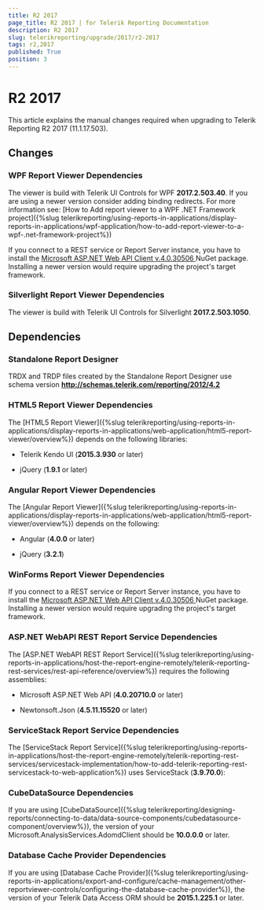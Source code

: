 ```yaml
---
title: R2 2017
page_title: R2 2017 | for Telerik Reporting Documentation
description: R2 2017
slug: telerikreporting/upgrade/2017/r2-2017
tags: r2,2017
published: True
position: 3
---
```


# R2 2017



This article explains the manual changes required when upgrading to Telerik Reporting R2 2017 (11.1.17.503).

## Changes

### WPF Report Viewer Dependencies

The viewer is build with Telerik UI Controls for WPF __2017.2.503.40__. If you are using a newer version consider adding binding redirects. For more information see:                 [How to Add report viewer to a WPF .NET Framework project]({%slug telerikreporting/using-reports-in-applications/display-reports-in-applications/wpf-application/how-to-add-report-viewer-to-a-wpf-.net-framework-project%})

If you connect to a REST service or Report Server instance, you have to install the                 [                     Microsoft ASP.NET Web API Client v.4.0.30506                   ](                     https://www.nuget.org/packages/Microsoft.AspNet.WebApi.Client/4.0.30506                   ) NuGet package. Installing a newer version would require upgrading the project's target framework.               

### Silverlight Report Viewer Dependencies

The viewer is build with Telerik UI Controls for Silverlight __2017.2.503.1050__.               

## Dependencies

### Standalone Report Designer

TRDX and TRDP files created by the Standalone Report Designer use schema version __http://schemas.telerik.com/reporting/2012/4.2__

### HTML5 Report Viewer Dependencies

The [HTML5 Report Viewer]({%slug telerikreporting/using-reports-in-applications/display-reports-in-applications/web-application/html5-report-viewer/overview%}) depends on the following libraries:             

* Telerik Kendo UI (__2015.3.930__ or later)                 

* jQuery (__1.9.1__ or later)                 

### Angular Report Viewer Dependencies

The [Angular Report Viewer]({%slug telerikreporting/using-reports-in-applications/display-reports-in-applications/web-application/html5-report-viewer/overview%}) depends on the following:           

* Angular (__4.0.0__ or later)               

* jQuery (__3.2.1__)               

### WinForms Report Viewer Dependencies

If you connect to a REST service or Report Server instance, you have to install the               [                   Microsoft ASP.NET Web API Client v.4.0.30506                 ](                   https://www.nuget.org/packages/Microsoft.AspNet.WebApi.Client/4.0.30506                 ) NuGet package. Installing a newer version would require upgrading the project's target framework.             

### ASP.NET WebAPI REST Report Service Dependencies

The [ASP.NET WebAPI REST Report Service]({%slug telerikreporting/using-reports-in-applications/host-the-report-engine-remotely/telerik-reporting-rest-services/rest-api-reference/overview%}) requires the following assemblies:             

* Microsoft ASP.NET Web API (__4.0.20710.0__ or later)                 

* Newtonsoft.Json (__4.5.11.15520__ or later)                 

### ServiceStack Report Service Dependencies

The [ServiceStack Report Service]({%slug telerikreporting/using-reports-in-applications/host-the-report-engine-remotely/telerik-reporting-rest-services/servicestack-implementation/how-to-add-telerik-reporting-rest-servicestack-to-web-application%}) uses               ServiceStack (__3.9.70.0__):             

### CubeDataSource Dependencies

If you are using [CubeDataSource]({%slug telerikreporting/designing-reports/connecting-to-data/data-source-components/cubedatasource-component/overview%}), the version of your               Microsoft.AnalysisServices.AdomdClient should be __10.0.0.0__ or later.             

### Database Cache Provider Dependencies

If you are using [Database Cache Provider]({%slug telerikreporting/using-reports-in-applications/export-and-configure/cache-management/other-reportviewer-controls/configuring-the-database-cache-provider%}), the version of your               Telerik Data Access ORM should be __2015.1.225.1__ or later.             

